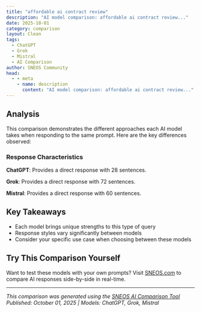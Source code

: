 ```yaml
---
title: "affordable ai contract review"
description: "AI model comparison: affordable ai contract review..."
date: 2025-10-01
category: comparison
layout: Clean
tags:
  - ChatGPT
  - Grok
  - Mistral
  - AI Comparison
author: SNEOS Community
head:
  - - meta
    - name: description
      content: "AI model comparison: affordable ai contract review..."
---
```


<ChatComparison
  title="affordable ai contract review"
  prompt="affordable ai contract review"
  :responses='{"ChatGPT": "If you\u0027re looking for affordable AI-powered contract review solutions, here are some options and tips that might help:\n\n### Affordable AI Contract Review Tools\n1. **Lawgeex**\n - Uses AI to review contracts quickly.\n - Designed for businesses of various sizes.\n - Offers pricing tailored to users; check their plans to find affordable options.\n\n2. **Kira Systems**\n - AI-powered contract analysis.\n - Often used by law firms and corporates; may have flexible pricing for smaller businesses.\n\n3. **Evisort**\n - Provides AI contract review and management.\n - Offers transparent pricing and scalable plans suitable for SMEs.\n\n4. **Luminance**\n - AI review integrating with existing workflows.\n - Pricing varies but may offer solutions for smaller businesses.\n\n5. **Contractbook**\n - Combines contract management with AI review features.\n - Affordable subscription plans designed for startups and SMEs.\n\n6. **Legal Robot**\n - Provides contract review and risk analysis.\n - More affordable for individual and small business use.\n\n### Tips for Affordable Contract Review Using AI\n\n- **Use Free Trials:** Many AI tools offer free trials or freemium versions that let you review a limited number of contracts at no cost.\n- **Leverage Document Automation Tools:** Some tools offer basic AI contract review combined with automation for affordable monthly fees.\n- **Start with Focused Features:** Instead of full-suite contract management, choose AI tools that primarily highlight contract review for lower costs.\n- **DIY with AI Models:** Use platforms like **ChatGPT** or **OpenAI API** with prompts designed to analyze contract clauses. While these require manual prompts and interpretation, they\u0027re cost-effective.\n- **Look for Legal Tech Startups:** Emerging startups often provide competitive pricing and innovative AI contract review tools.\n\n### Example Approach Using ChatGPT for Affordable Review\n- You can paste contract clauses into AI chatbots to get summaries, risk flags, and simplification.\n- Example prompt: \u0022Please review the following contract clause for potential risks and obligations: [paste clause].\u0022\n\n---\n\nIf you share more details about your contract volume and specific needs, I can recommend the best budget-friendly solution tailored for you!", "Grok": "Affordable AI contract review tools are becoming increasingly popular for businesses, freelancers, and individuals who need to analyze legal documents without the high cost of hiring a lawyer. These tools use artificial intelligence to identify key clauses, potential risks, and inconsistencies in contracts. Below are some affordable AI contract review options and considerations to help you choose the right one:\n\n---\n\n### Affordable AI Contract Review Tools\n1. **Kira Systems (Kira Lite or Entry-Level Plans)** \n - **Overview**: Kira Systems offers AI-powered contract analysis with a focus on identifying key clauses, risks, and obligations. While their enterprise plans are expensive, they may offer tailored solutions for smaller businesses or individuals.\n - **Pricing**: Custom pricing; contact for smaller plans (often subscription-based).\n - **Best For**: Small businesses or startups needing detailed contract analysis.\n - **Features**: Automated clause extraction, risk identification, and integration with other tools.\n\n2. **LawGeex** \n - **Overview**: LawGeex uses AI to review contracts and compare them against a database of legal standards. It\u2019s user-friendly and offers affordable plans for smaller users.\n - **Pricing**: Starts at around $100/month for basic plans (check for current pricing or free trials).\n - **Best For**: Freelancers, small businesses, and entrepreneurs.\n - **Features**: Risk alerts, benchmarking against industry standards, and quick turnaround time.\n\n3. **ContractPodAi** \n - **Overview**: ContractPodAi provides contract lifecycle management with AI review capabilities. It\u2019s more affordable than traditional legal services and offers scalable plans.\n - **Pricing**: Custom pricing, but often accessible for small businesses (some plans start under $500/month).\n - **Best For**: Businesses with recurring contract needs.\n - **Features**: Clause analysis, risk detection, and workflow automation.\n\n4. **SpotDraft** \n - **Overview**: SpotDraft is an AI-driven contract management platform that offers review and drafting assistance at a competitive price.\n - **Pricing**: Starts at around $25/month per user for basic plans.\n - **Best For**: Startups and small teams.\n - **Features**: Contract creation, review, redlining, and e-signature integration.\n\n5. **AI Lawyer (ai.lawyer)** \n - **Overview**: A newer player in the market, AI Lawyer offers contract review and legal document analysis at a low cost, often with pay-per-use or subscription options.\n - **Pricing**: Starts at $9.99/week or per document analysis (check for updates).\n - **Best For**: Individuals and freelancers with occasional contract needs.\n - **Features**: Instant contract analysis, plain-language explanations, and risk flagging.\n\n6. **DocuSign CLM (Contract Lifecycle Management)** \n - **Overview**: DocuSign offers AI-powered contract review as part of its CLM suite, with affordable plans for small-scale users.\n - **Pricing**: Starts at around $10/month for basic plans, with CLM add-ons.\n - **Best For**: Businesses already using DocuSign for e-signatures.\n - **Features**: AI insights, clause analysis, and integration with e-signature tools.\n\n---\n\n### Free or Low-Cost Alternatives\n- **ChatGPT or Similar AI Chatbots**: While not specifically designed for contract review, tools like ChatGPT (with a Plus subscription at $20/month) can help summarize contracts, highlight key terms, or provide general feedback. However, they lack legal expertise and should not be relied upon for critical decisions without professional oversight.\n- **Open-Source Tools**: Some open-source AI tools or platforms like Hugging Face models can be customized for contract analysis, but this requires technical know-how and may not be user-friendly.\n- **Free Trials**: Many of the tools listed above (e.g., LawGeex, SpotDraft) offer free trials or limited free plans to test their services.\n\n---\n\n### Key Considerations for Choosing an Affordable AI Contract Review Tool\n1. **Accuracy and Limitations**:\n - AI tools are not a full replacement for a lawyer. They may miss nuanced legal issues or misinterpret context. Use them for preliminary reviews and consult a legal professional for high-stakes contracts.\n - Check user reviews to ensure the tool is reliable for your industry or contract type (e.g., NDAs, service agreements, leases).\n\n2. **Pricing Model**:\n - Look for tools with pay-per-use, monthly subscriptions, or per-document pricing if you only need occasional reviews.\n - Avoid overpaying for features you don\u2019t need (e.g., enterprise-level integrations).\n\n3. **Ease of Use**:\n - Choose a tool with an intuitive interface if you\u2019re not tech-savvy.\n - Ensure it provides clear explanations of flagged issues, ideally in plain language.\n\n4. **Data Security**:\n - Contracts often contain sensitive information. Select a tool with strong encryption, GDPR compliance, and clear privacy policies to protect your data.\n\n5. **Specific Needs**:\n - Some tools specialize in specific contract types (e.g., real estate or tech agreements). Pick one that aligns with your requirements.\n - If you need contract drafting in addition to review, look for a tool with both capabilities.\n\n---\n\n### Tips for Using AI Contract Review on a Budget\n- **Combine AI with Manual Review**: Use AI for initial analysis to save time, then manually review critical sections or consult a lawyer for final confirmation.\n- **Negotiate Pricing**: If a tool\u2019s pricing seems high, contact their sales team to negotiate a plan tailored to your usage.\n- **Leverage Free Resources**: Pair AI tools with free legal templates or guides from sites like Nolo or Rocket Lawyer to better understand contract terms.\n\n---\n\nIf you\u2019re looking for a specific recommendation, let me know your budget, contract type, and frequency of use, and I can narrow down the best option for you! Additionally, if you have a contract to review right now, I can provide general guidance or help summarize it (though I\u2019m not a substitute for legal advice).", "Mistral": "Reviewing contracts with the assistance of AI can be a cost-effective and efficient way to ensure accuracy and compliance. Here are some affordable AI tools and platforms that can help with contract review:\n\n1. **Kira Systems**:\n - **Features**: Automated contract review, clause extraction, and document comparison.\n - **Cost**: Offers flexible pricing based on usage and volume.\n - **Website**: [Kira Systems](https://kirasystems.com/)\n\n2. **LawGeex**:\n - **Features**: Automated contract review, risk assessment, and compliance checks.\n - **Cost**: Pricing is typically based on the number of contracts reviewed and the complexity of the review.\n - **Website**: [LawGeex](https://www.lawgeex.com/)\n\n3. **Icertis**:\n - **Features**: Contract lifecycle management, automated review, and compliance tracking.\n - **Cost**: Pricing varies based on the features and scale of usage.\n - **Website**: [Icertis](https://www.icertis.com/)\n\n4. **ContractWorks**:\n - **Features**: Contract repository, automated review, and reporting.\n - **Cost**: Pricing is based on the number of users and the volume of contracts.\n - **Website**: [ContractWorks](https://www.contractworks.com/)\n\n5. **Conga**:\n - **Features**: Contract lifecycle management, automated review, and document generation.\n - **Cost**: Pricing is customized based on the specific needs and usage.\n - **Website**: [Conga](https://conga.com/)\n\n6. **DocuSign Insight**:\n - **Features**: Automated contract review, clause extraction, and risk assessment.\n - **Cost**: Pricing is based on the number of contracts and the complexity of the review.\n - **Website**: [DocuSign Insight](https://www.docusign.com/products/insight)\n\n7. **Evisort**:\n - **Features**: Automated contract review, clause extraction, and document management.\n - **Cost**: Pricing is flexible and based on usage and volume.\n - **Website**: [Evisort](https://www.evisort.com/)\n\n8. **ContractPodAi**:\n - **Features**: Contract lifecycle management, automated review, and compliance tracking.\n - **Cost**: Pricing varies based on the features and scale of usage.\n - **Website**: [ContractPodAi](https://www.contractpodai.com/)\n\n9. **Agiloft**:\n - **Features**: Contract lifecycle management, automated review, and document generation.\n - **Cost**: Pricing is customized based on the specific needs and usage.\n - **Website**: [Agiloft](https://www.agiloft.com/)\n\n10. **Outlaw**:\n - **Features**: Contract lifecycle management, automated review, and document generation.\n - **Cost**: Pricing is based on the number of users and the volume of contracts.\n - **Website**: [Outlaw](https://www.getoutlaw.com/)\n\n### Tips for Choosing an AI Contract Review Tool:\n1. **Assess Your Needs**: Determine the specific features you require, such as clause extraction, risk assessment, or compliance tracking.\n2. **Budget Considerations**: Compare pricing models to find the most cost-effective solution for your needs.\n3. **Scalability**: Ensure the tool can scale with your business as your contract volume grows.\n4. **Integration**: Check if the tool integrates with your existing systems, such as CRM or ERP software.\n5. **User Experience**: Look for tools with intuitive interfaces and strong customer support.\n\nBy carefully evaluating these factors, you can find an affordable AI contract review tool that meets your needs and helps streamline your contract management processes."}' 
  published-date="21:12"
/>

## Analysis

This comparison demonstrates the different approaches each AI model takes when responding to the same prompt. Here are the key differences observed:

### Response Characteristics

**ChatGPT**: Provides a direct response with 28 sentences. 

**Grok**: Provides a direct response with 72 sentences. 

**Mistral**: Provides a direct response with 60 sentences. 

## Key Takeaways

- Each model brings unique strengths to this type of query
- Response styles vary significantly between models
- Consider your specific use case when choosing between these models

## Try This Comparison Yourself

Want to test these models with your own prompts? Visit [SNEOS.com](https://sneos.com) to compare AI responses side-by-side in real-time.

---

*This comparison was generated using the [SNEOS AI Comparison Tool](https://sneos.com)*
*Published: October 01, 2025 | Models: ChatGPT, Grok, Mistral*
